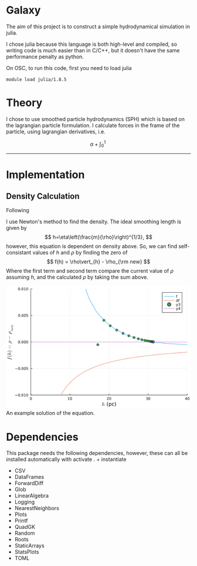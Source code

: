 # Galaxy
The aim of this project is to construct a simple hydrodynamical simulation in julia. 


I chose julia because this language is both high-level and compiled, so writing code is much easier than in C/C++, but it doesn't have the same performance penalty as python.

On OSC, to run this code, first you need to load julia
```
module load julia/1.8.5
```


# Theory

I chose to use smoothed particle hydrodynamics (SPH) which is based on the lagrangian
particle formulation. I calculate forces in the frame of the particle, using lagrangian
derivatives, i.e.

$$\alpha + \int_0^1~$$

***

# Implementation

## Density Calculation

Following 

I use Newton's method to find the density. The ideal smoothing length is given by 
$$
h=\eta\left(\frac{m}{\rho}\right)^{1/3},
$$
however, this equation is dependent on density above. So, we can find self-consistant values of $h$ and $\rho$ by finding the zero of 
$$
f(h) = \rho\vert_{h} - \rho_{\rm new}
$$
Where the first term and second term compare the current value of $\rho$ assuming $h$, and the calculated $\rho$ by taking the sum above.


![](density.png)
An example solution of the equation.


# Dependencies
This package needs the following dependencies, however, these can all be installed automatically
with 
activate . + instantiate


- CSV
- DataFrames
- ForwardDiff
- Glob
- LinearAlgebra
- Logging
- NearestNeighbors
- Plots
- Printf
- QuadGK
- Random
- Roots
- StaticArrays
- StatsPlots
- TOML



